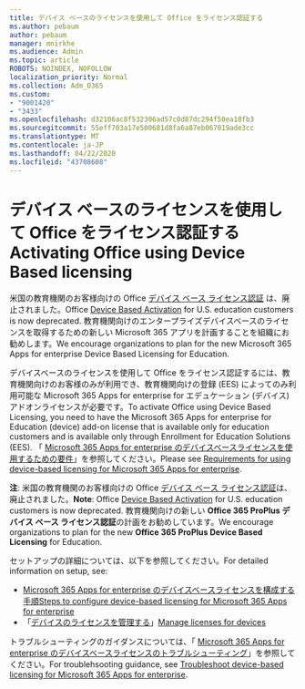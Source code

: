 ```yaml
---
title: デバイス ベースのライセンスを使用して Office をライセンス認証する
ms.author: pebaum
author: pebaum
manager: mnirkhe
ms.audience: Admin
ms.topic: article
ROBOTS: NOINDEX, NOFOLLOW
localization_priority: Normal
ms.collection: Adm_O365
ms.custom:
- "9001420"
- "3433"
ms.openlocfilehash: d32106ac8f532306ad57c0d87dc294f50ea18fb3
ms.sourcegitcommit: 55eff703a17e500681d8fa6a87eb067019ade3cc
ms.translationtype: MT
ms.contentlocale: ja-JP
ms.lasthandoff: 04/22/2020
ms.locfileid: "43708608"
---
```

# <a name="activating-office-using-device-based-licensing"></a><span data-ttu-id="6b406-102">デバイス ベースのライセンスを使用して Office をライセンス認証する</span><span class="sxs-lookup"><span data-stu-id="6b406-102">Activating Office using Device Based licensing</span></span>

<span data-ttu-id="6b406-103">米国の教育機関のお客様向けの Office [デバイス ベース ライセンス認証](https://aka.ms/officedba) は、廃止されました。</span><span class="sxs-lookup"><span data-stu-id="6b406-103">Office [Device Based Activation](https://aka.ms/officedba) for U.S. education customers is now deprecated.</span></span> <span data-ttu-id="6b406-104">教育機関向けのエンタープライズデバイスベースのライセンスを取得するための新しい Microsoft 365 アプリを計画することを組織にお勧めします。</span><span class="sxs-lookup"><span data-stu-id="6b406-104">We encourage organizations to plan for the new Microsoft 365 Apps for enterprise Device Based Licensing for Education.</span></span>

<span data-ttu-id="6b406-105">デバイスベースのライセンスを使用して Office をライセンス認証するには、教育機関向けのお客様のみが利用でき、教育機関向けの登録 (EES) によってのみ利用可能な Microsoft 365 Apps for enterprise for エデュケーション (デバイス) アドオンライセンスが必要です。</span><span class="sxs-lookup"><span data-stu-id="6b406-105">To activate Office using Device Based Licensing, you need to have the Microsoft 365 Apps for enterprise for Education (device) add-on license that is available only for education customers and is available only through Enrollment for Education Solutions (EES).</span></span> <span data-ttu-id="6b406-106">「 [Microsoft 365 Apps for enterprise のデバイスベースライセンスを使用するための要件](https://docs.microsoft.com/deployoffice/device-based-licensing#requirements-for-using-device-based-licensing-for-office-365-proplus)」を参照してください。</span><span class="sxs-lookup"><span data-stu-id="6b406-106">Please see [Requirements for using device-based licensing for Microsoft 365 Apps for enterprise](https://docs.microsoft.com/deployoffice/device-based-licensing#requirements-for-using-device-based-licensing-for-office-365-proplus).</span></span>

<span data-ttu-id="6b406-107">**注**: 米国の教育機関のお客様向けの Office [デバイス ベース ライセンス認証](https://aka.ms/officedba)は、廃止されました。</span><span class="sxs-lookup"><span data-stu-id="6b406-107">**Note**: Office [Device Based Activation](https://aka.ms/officedba) for U.S. education customers is now deprecated.</span></span> <span data-ttu-id="6b406-108">教育機関向けの新しい **Office 365 ProPlus デバイス ベース ライセンス認証**の計画をお勧めしています。</span><span class="sxs-lookup"><span data-stu-id="6b406-108">We encourage organizations to plan for the new **Office 365 ProPlus Device Based Licensing** for Education.</span></span>

<span data-ttu-id="6b406-109">セットアップの詳細については、以下を参照してください。</span><span class="sxs-lookup"><span data-stu-id="6b406-109">For detailed information on setup, see:</span></span>

- [<span data-ttu-id="6b406-110">Microsoft 365 Apps for enterprise のデバイスベースライセンスを構成する手順</span><span class="sxs-lookup"><span data-stu-id="6b406-110">Steps to configure device-based licensing for Microsoft 365 Apps for enterprise</span></span>](https://docs.microsoft.com/deployoffice/device-based-licensing#steps-to-configure-device-based-licensing-for-office-365-proplus)
- <span data-ttu-id="6b406-111">「[デバイスのライセンスを管理する](https://docs.microsoft.com/Office365/Admin/misc/manage-licenses-for-devices)」</span><span class="sxs-lookup"><span data-stu-id="6b406-111">[Manage licenses for devices](https://docs.microsoft.com/Office365/Admin/misc/manage-licenses-for-devices)</span></span>

<span data-ttu-id="6b406-112">トラブルシューティングのガイダンスについては、「 [Microsoft 365 Apps for enterprise のデバイスベースライセンスのトラブルシューティング](https://docs.microsoft.com/deployoffice/device-based-licensing#troubleshoot-device-based-licensing-for-office-365-proplus)」を参照してください。</span><span class="sxs-lookup"><span data-stu-id="6b406-112">For troublehsooting guidance, see [Troubleshoot device-based licensing for Microsoft 365 Apps for enterprise](https://docs.microsoft.com/deployoffice/device-based-licensing#troubleshoot-device-based-licensing-for-office-365-proplus).</span></span>
